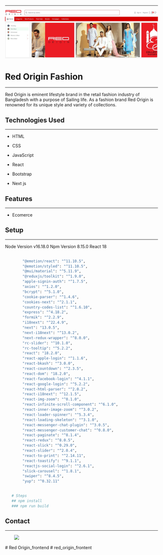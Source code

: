 <hr><p><img src="./red-origin.jpg" alt=""></p>
<h1>Red Origin Fashion</h1>
<hr><p>Red Origin is eminent lifestyle brand in the retail fashion industry of Bangladesh with a purpose of Sailing life. As a fashion brand Red Origin is renowned for its unique style and variety of collections.</p><h2>Technologies Used</h2>
<hr><ul>
<li>HTML</li>
</ul><ul>
<li>CSS</li>
</ul><ul>
<li>JavaScript</li>
</ul><ul>
<li>React</li>
</ul><ul>
<li>Bootstrap</li>
</ul><ul>
<li>Next js</li>
</ul><h2>Features</h2>
<hr><ul>
<li>Ecomerce</li>

</ul><h2>Setup</h2>
<hr><p>Node Version   v16.18.0
Npm Version 8.15.0
React 18</p>

```sh

        "@emotion/react": "^11.10.5",
        "@emotion/styled": "^11.10.5",
        "@mui/material": "^5.11.9",
        "@reduxjs/toolkit": "^1.9.0",
        "apple-signin-auth": "^1.7.5",
        "axios": "^1.2.0",
        "bcrypt": "^5.1.0",
        "cookie-parser": "^1.4.6",
        "cookies-next": "^2.1.1",
        "country-codes-list": "^1.6.10",
        "express": "^4.18.2",
        "formik": "^2.2.9",
        "i18next": "^22.4.9",
        "next": "13.0.5",
        "next-i18next": "^13.0.2",
        "next-redux-wrapper": "^8.0.0",
        "rc-slider": "^10.1.0",
        "rc-tooltip": "^5.2.2",
        "react": "18.2.0",
        "react-apple-login": "^1.1.6",
        "react-bkash": "^3.0.0",
        "react-countdown": "^2.3.5",
        "react-dom": "18.2.0",
        "react-facebook-login": "^4.1.1",
        "react-google-login": "^5.2.2",
        "react-html-parser": "^2.0.2",
        "react-i18next": "^12.1.5",
        "react-img-zoom": "^0.1.0",
        "react-infinite-scroll-component": "^6.1.0",
        "react-inner-image-zoom": "^3.0.2",
        "react-loader-spinner": "^5.3.4",
        "react-loading-skeleton": "^3.1.0",
        "react-messenger-chat-plugin": "^3.0.5",
        "react-messenger-customer-chat": "^0.8.0",
        "react-paginate": "^8.1.4",
        "react-redux": "^8.0.5",
        "react-slick": "^0.29.0",
        "react-slider": "^2.0.4",
        "react-to-print": "^2.14.11",
        "react-toastify": "^9.1.1",
        "reactjs-social-login": "^2.6.1",
        "slick-carousel": "^1.8.1",
        "swiper": "^8.4.5",
        "yup": "^0.32.11"

```

```sh

   # Steps
   ## npm install
   ### npm run build

```

<h2>Contact</h2>
    <hr>
    <p><span style="margin-right: 30px;"></span><a href="https://github.com/mediasoftbd/Red Origin_frontend"><img target="_blank" src="https://cdn.jsdelivr.net/gh/devicons/devicon/icons/github/github-original.svg" style="width: 10%;"></a></p>
# Red Origin_frontend
# red_origin_frontent
